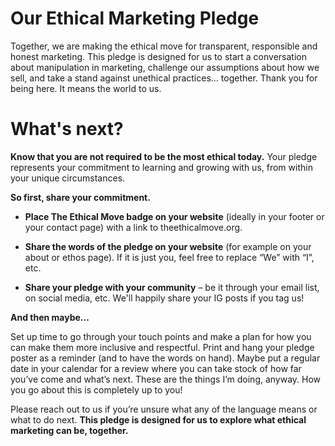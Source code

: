 # Our Ethical Marketing Pledge
Together, we are making the ethical move for transparent, responsible and honest marketing. This pledge is designed for us to start a conversation about manipulation in marketing, challenge our assumptions about how we sell, and take a stand against unethical practices… together. Thank you for being here. It means the world to us.

# What's next?
**Know that you are not required to be the most ethical today.** Your pledge represents your commitment to learning and growing with us, from within your unique circumstances.

**So first, share your commitment.**

- **Place The Ethical Move badge on your website** (ideally in your footer or your contact page) with a link to theethicalmove.org.

- **Share the words of the pledge on your website** (for example on your about or ethos page). If it is just you, feel free to replace “We” with “I”, etc.

- **Share your pledge with your community** – be it through your email list, on social media, etc. We'll happily share your IG posts if you tag us!

 **And then maybe...**
 
Set up time to go through your touch points and make a plan for how you can make them more inclusive and respectful. Print and hang your pledge poster as a reminder (and to have the words on hand). Maybe put a regular date in your calendar for a review where you can take stock of how far you’ve come and what’s next. These are the things I’m doing, anyway. How you go about this is completely up to you!

Please reach out to us if you’re unsure what any of the language means or what to do next. **This pledge is designed for us to explore what ethical marketing can be, together.**
